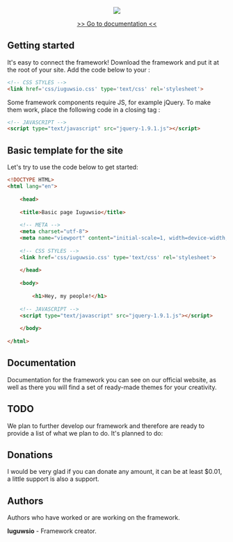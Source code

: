 <p align="center">
  <a href="https://iuguws.github.io/Iuguwsio-Framework/">
    <img src="https://github.com/Iuguws/Iuguwsio-Framework/blob/master/img/LOGOTYPE.png">
  </a>
</p>

<p align="center">
    <a href="">>> Go to documentation  <<</a>
</p>

<h2>Getting started</h2>
<p>
It's easy to connect the framework! Download the framework and put it at the root of your site. Add the code below to your <head>:
</p>
  
```html
<!-- CSS STYLES -->
<link href='css/iuguwsio.css' type='text/css' rel='stylesheet'>
```

<p>
Some framework components require JS, for example jQuery. To make them work, place the following code in a closing tag </body>:
</p>

```html
<!-- JAVASCRIPT -->
<script type="text/javascript" src="jquery-1.9.1.js"></script>
```

<h2>Basic template for the site</h2>

<p>
Let's try to use the code below to get started:
</p>

```html
<!DOCTYPE HTML>
<html lang="en">
	
    <head>
	    
	<title>Basic page Iuguwsio</title>
		
	<!-- META -->
	<meta charset="utf-8">		
	<meta name="viewport" content="initial-scale=1, width=device-width, maximum-scale=1, minimum-scale=1, user-scalable=no">
		
	<!-- CSS STYLES -->
	<link href='css/iuguwsio.css' type='text/css' rel='stylesheet'>
		
    </head>
	
    <body>
	
        <h1>Hey, my people!</h1>
		
	<!-- JAVASCRIPT -->
	<script type="text/javascript" src="jquery-1.9.1.js"></script>
		
    </body>
	
</html>
```


<h2>Documentation</h2>

<p>
Documentation for the framework you can see on our official website, as well as there you will find a set of ready-made themes for your creativity.
</p>

<h2>TODO</h2>
<p>
We plan to further develop our framework and therefore are ready to provide a list of what we plan to do.
It's planned to do:
</p>

<h2>Donations</h2>
<p>
I would be very glad if you can donate any amount, it can be at least $0.01, a little support is also a support.
</p>

<h2>Authors</h2>
<p>
Authors who have worked or are working on the framework.
</p>

<b>Iuguwsio</b> - Framework creator.


